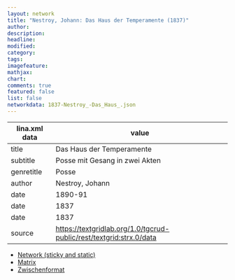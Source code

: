 ```yaml
---
layout: network
title: "Nestroy, Johann: Das Haus der Temperamente (1837)"
author:
description:
headline:
modified:
category:
tags:
imagefeature: 
mathjax: 
chart: 
comments: true
featured: false
list: false
networkdata: 1837-Nestroy_-Das_Haus_.json
---
```

lina.xml data  | value
------------- | -------------
title|Das Haus der Temperamente
subtitle|Posse mit Gesang in zwei Akten
genretitle|Posse
author|Nestroy, Johann
date|1890-91
date|1837
date|1837
source|https://textgridlab.org/1.0/tgcrud-public/rest/textgrid:strx.0/data


* [Network (sticky and static)](/network341)
* [Matrix](/matrix341)
* [Zwischenformat](/lina341 )
